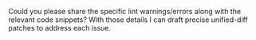 Could you please share the specific lint warnings/errors along with the relevant code snippets? With those details I can draft precise unified-diff patches to address each issue.